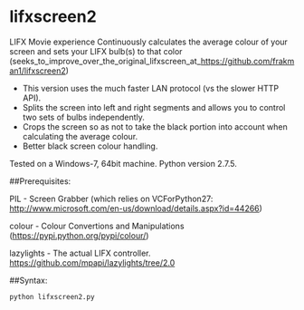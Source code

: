# lifxscreen2
LIFX Movie experience 
Continuously calculates the average colour of your screen and sets your LIFX bulb(s) to that color
(seeks_to_improve_over_the_original_lifxscreen_at_https://github.com/frakman1/lifxscreen2)

- This version uses the much faster LAN protocol (vs the slower HTTP API).
- Splits the screen into left and right segments and allows you to control two sets of bulbs independently. 
- Crops the screen so as not to take the black portion into account when calculating the average colour. 
- Better black screen colour handling. 


Tested on a Windows-7, 64bit machine. Python version 2.7.5. 

##Prerequisites:

PIL - Screen Grabber (which relies on VCForPython27: http://www.microsoft.com/en-us/download/details.aspx?id=44266)

colour - Colour Convertions and Manipulations  (https://pypi.python.org/pypi/colour/)

lazylights - The actual LIFX controller.  https://github.com/mpapi/lazylights/tree/2.0

##Syntax:

```
python lifxscreen2.py
```
